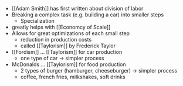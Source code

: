 - [[Adam Smith]] has first written about division of labor
- Breaking a complex task (e.g. building a car) into smaller steps
	- Specialization
- greatly helps with [[Economcy of Scale]]
- Allows for great optimizations of each small step
	- reduction in production costs
	- called [[Taylorism]] by Frederick Taylor
- [[Fordism]] ... [[Taylorism]] for car production
	- one type of car -> simpler process
- McDonalds ... [[Taylorism]] for food production
	- 2 types of burger (hamburger, cheeseburger) -> simpler process
	- coffee, french fries, milkshakes, soft drinks

